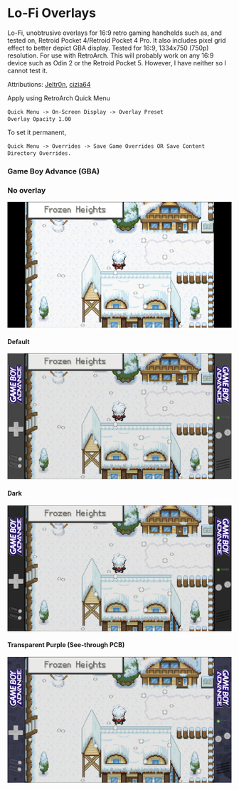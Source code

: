 # Lo-Fi Overlays
Lo-Fi, unobtrusive overlays for 16:9 retro gaming handhelds such as, and tested on, Retroid Pocket 4/Retroid Pocket 4 Pro. It also includes pixel grid effect to better depict GBA display. Tested for 16:9, 1334x750 (750p) resolution. For use with RetroArch. This will probably work on any 16:9 device such as Odin 2 or the Retroid Pocket 5. However, I have neither so I cannot test it.  
  
Attributions: [Jeltr0n](https://github.com/Jeltr0n/Retro-Overlays), [cizia64](https://github.com/cizia64/CrossMix-OS)  

Apply using RetroArch Quick Menu
```
Quick Menu -> On-Screen Display -> Overlay Preset
Overlay Opacity 1.00
```
To set it permanent,
```
Quick Menu -> Overrides -> Save Game Overrides OR Save Content Directory Overrides.
```

### Game Boy Advance (GBA) ###
### No overlay ###
<img src="preview/original.png" alt="gba" width="600px">

#### Default ####
<img src="preview/LoFi_GBA_750p_preview.png" alt="gba" width="600px">

#### Dark ####
<img src="preview/LoFi_GBA_dark_750p_preview.png" alt="gba-dark" width="600px">

#### Transparent Purple (See-through PCB) ####
<img src="preview/LoFi_GBA_transpurp_750p_preview2.png" alt="gba-transparent-purple" width="1200px">


